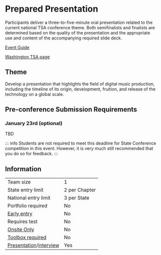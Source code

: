 # Prepared Presentation

Participants deliver a three-to-five-minute oral presentation related to the current national TSA conference theme. Both semifinalists and finalists are determined based on the quality of the presentation and the appropriate use and content of the accompanying required slide deck.

[Event Guide](https://lwsd.sharepoint.com/:b:/r/sites/GR-JHS-TechnologyStudentAssociation-SCA/Shared%20Documents/23-24/Competition/Event%20Guides/HS%20-%20Prepared%20Presentation.pdf)

[Washington TSA page](https://www.washingtontsa.org/high-school-events/prepared-presentation)

## Theme

Develop a presentation that highlights the field of digital music production, including the timeline of its origin, development, fruition, and release of the technology on a global scale.

## Pre-conference Submission Requirements

### January 23rd (optional)

TBD

::: info
Students are not required to meet this deadline for State Conference competition in this event. However, it is very much still recommended that you do so for feedback.
:::

## Information

|                                              |               |
| -------------------------------------------- | ------------- |
| Team size                                    | 1             |
| State entry limit                            | 2 per Chapter |
| National entry limit                         | 3 per State   |
| Portfolio required                           | No            |
| [Early entry](/#terms)                       | No            |
| Requires test                                | No            |
| [Onsite Only](/#terms)                       | No            |
| [Toolbox required](/#terms)                  | No            |
| [Presentation](/#terms)/[interview](/#terms) | Yes           |
